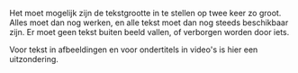 <!-- @license CC0-1.0 -->

Het moet mogelijk zijn de tekstgrootte in te stellen op twee keer zo groot. Alles moet dan nog werken, en alle tekst moet dan nog steeds beschikbaar zijn. Er moet geen tekst buiten beeld vallen, of verborgen worden door iets.

Voor tekst in afbeeldingen en voor ondertitels in video's is hier een uitzondering.
